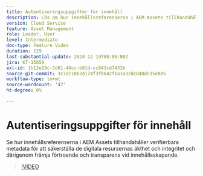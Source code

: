 ```yaml
---
title: Autentiseringsuppgifter för innehåll
description: Läs om hur innehållsreferenserna i AEM Assets tillhandahåller verifierbara metadata för att säkerställa de digitala resursernas äkthet och integritet.
version: Cloud Service
feature: Asset Management
role: Leader, User
level: Intermediate
doc-type: Feature Video
duration: 229
last-substantial-update: 2024-12-19T00:00:00Z
jira: KT-15659
exl-id: 1b12e19c-7d01-49cc-b81d-cc843cd7432b
source-git-commit: 3c7dc1062d174f3f8642f1a1a32dc848dc15e885
workflow-type: tm+mt
source-wordcount: '47'
ht-degree: 0%

---
```


# Autentiseringsuppgifter för innehåll

Se hur innehållsreferenserna i AEM Assets tillhandahåller verifierbara metadata för att säkerställa de digitala resursernas äkthet och integritet och därigenom främja förtroende och transparens vid innehållsskapande.

>[!VIDEO](https://video.tv.adobe.com/v/3441700/?learn=on&enablevpops)
